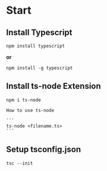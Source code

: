 # Start

## Install Typescript

```
npm install typescript
```

**or**

```
npm install -g typescript
```

## Install ts-node Extension

```
npm i ts-node
```

    How to use ts-node

    ```
    ts-node <filename.ts>
    ```

## Setup tsconfig.json

```
tsc --init
```


